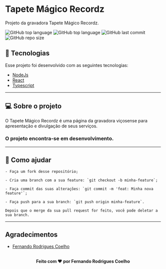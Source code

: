 # Tapete Mágico Recordz

Projeto da gravadora Tapete Mágico Recordz.

![GitHub top language](https://img.shields.io/github/languages/count/fernandorcoelho/record_label) 
![GitHub top language](https://img.shields.io/github/languages/top/fernandorcoelho/record_label) ![GitHub last commit](https://img.shields.io/github/last-commit/fernandorcoelho/record_label) ![GitHub repo size](https://img.shields.io/github/repo-size/fernandorcoelho/nlw_omni_web)

## 🚀 Tecnologias

Esse projeto foi desenvolvido com as seguintes tecnologias:
- [NodeJs](https://nodejs.org/en/ "NodeJs")
- [React](https://reactjs.org/ "React")
- [Typescript](https://www.typescriptlang.org/ "Typescript")

------------

## 💻 Sobre o projeto 
O Tapete Mágico Recordz é uma página da gravadora viçosense para apresentação e divulgação de seus serviços.

### O projeto encontra-se em desenvolvimento.

------------
## 🤔 Como ajudar
```
- Faça um fork desse repositório;

- Cria uma branch com a sua feature: `git checkout -b minha-feature`;

- Faça commit das suas alterações: `git commit -m 'feat: Minha nova feature'`;

- Faça push para a sua branch: `git push origin minha-feature`.

Depois que o merge da sua pull request for feito, você pode deletar a sua branch.
```
------------

## Agradecimentos
  - <a target="_blank" href="https://github.com/fernandorcoelho">Fernando Rodrigues Coelho</a>
  
<br>
  
<footer align="center">
 <strong align="center">Feito com ♥ por Fernando Rodrigues Coelho</strong>
</footer>
